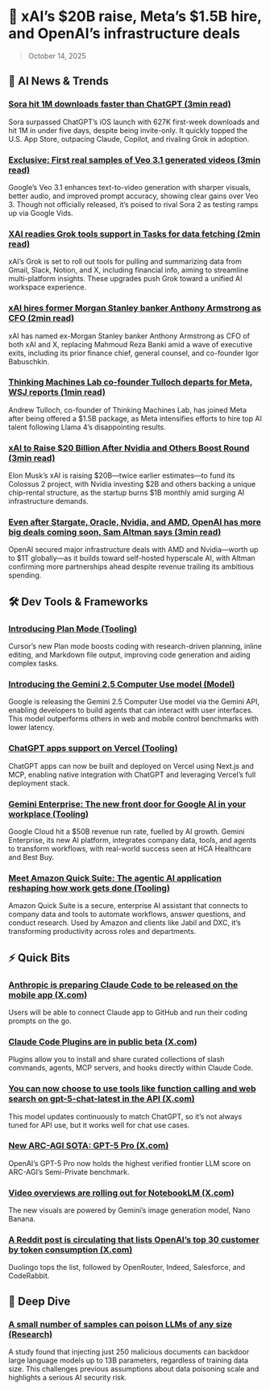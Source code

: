 # 💸 xAI’s $20B raise, Meta’s $1.5B hire, and OpenAI’s infrastructure deals

> October 14, 2025

## 🧠 AI News & Trends

### [Sora hit 1M downloads faster than ChatGPT (3min read)](https://e.aidevroundup.com/p/click?url=https%3A%2F%2Ftechcrunch.com%2F2025%2F10%2F09%2Fsora-hit-1m-downloads-faster-than-chatgpt&s=[[subscriberToken]])

Sora surpassed ChatGPT’s iOS launch with 627K first-week downloads and hit 1M in
under five days, despite being invite-only. It quickly topped the U.S. App
Store, outpacing Claude, Copilot, and rivaling Grok in adoption.

### [Exclusive: First real samples of Veo 3.1 generated videos (3min read)](https://e.aidevroundup.com/p/click?url=https%3A%2F%2Fwww.testingcatalog.com%2Ffirst-real-samples-of-veo-3-1-generated-videos&s=[[subscriberToken]])

Google’s Veo 3.1 enhances text-to-video generation with sharper visuals, better
audio, and improved prompt accuracy, showing clear gains over Veo 3. Though not
officially released, it’s poised to rival Sora 2 as testing ramps up via Google
Vids.

### [XAI readies Grok tools support in Tasks for data fetching (2min read)](https://e.aidevroundup.com/p/click?url=https%3A%2F%2Fwww.testingcatalog.com%2Fxai-readies-grok-tools-support-in-tasks-for-data-fetching&s=[[subscriberToken]])

xAI’s Grok is set to roll out tools for pulling and summarizing data from Gmail,
Slack, Notion, and X, including financial info, aiming to streamline
multi-platform insights. These upgrades push Grok toward a unified AI workspace
experience.

### [xAI hires former Morgan Stanley banker Anthony Armstrong as CFO (2min read)](https://e.aidevroundup.com/p/click?url=https%3A%2F%2Ftechcrunch.com%2F2025%2F10%2F07%2Fxai-hires-former-morgan-stanley-banker-anthony-armstrong-as-cfo&s=[[subscriberToken]])

xAI has named ex-Morgan Stanley banker Anthony Armstrong as CFO of both xAI and
X, replacing Mahmoud Reza Banki amid a wave of executive exits, including its
prior finance chief, general counsel, and co-founder Igor Babuschkin.

### [Thinking Machines Lab co-founder Tulloch departs for Meta, WSJ reports (1min read)](https://e.aidevroundup.com/p/click?url=https%3A%2F%2Fwww.reuters.com%2Ftechnology%2Fthinking-machines-lab-co-founder-tulloch-departs-meta-wsj-reports-2025-10-11&s=[[subscriberToken]])

Andrew Tulloch, co-founder of Thinking Machines Lab, has joined Meta after being
offered a $1.5B package, as Meta intensifies efforts to hire top AI talent
following Llama 4’s disappointing results.

### [xAI to Raise $20 Billion After Nvidia and Others Boost Round (3min read)](https://e.aidevroundup.com/p/click?url=https%3A%2F%2Fwww.bloomberg.com%2Fnews%2Farticles%2F2025-10-07%2Fmusk-s-xai-nears-20-billion-capital-raise-tied-to-nvidia-chips&s=[[subscriberToken]])

Elon Musk’s xAI is raising $20B—twice earlier estimates—to fund its Colossus 2
project, with Nvidia investing $2B and others backing a unique chip-rental
structure, as the startup burns $1B monthly amid surging AI infrastructure
demands.

### [Even after Stargate, Oracle, Nvidia, and AMD, OpenAI has more big deals coming soon, Sam Altman says (3min read)](https://e.aidevroundup.com/p/click?url=https%3A%2F%2Ftechcrunch.com%2F2025%2F10%2F08%2Feven-after-stargate-oracle-nvidia-and-amd-openai-has-more-big-deals-coming-soon-sam-altman-says&s=[[subscriberToken]])

OpenAI secured major infrastructure deals with AMD and Nvidia—worth up to $1T
globally—as it builds toward self-hosted hyperscale AI, with Altman confirming
more partnerships ahead despite revenue trailing its ambitious spending.

## 🛠️ Dev Tools & Frameworks

### [Introducing Plan Mode (Tooling)](https://e.aidevroundup.com/p/click?url=https%3A%2F%2Fcursor.com%2Fblog%2Fplan-mode&s=[[subscriberToken]])

Cursor’s new Plan mode boosts coding with research-driven planning, inline
editing, and Markdown file output, improving code generation and aiding complex
tasks.

### [Introducing the Gemini 2.5 Computer Use model (Model)](https://e.aidevroundup.com/p/click?url=https%3A%2F%2Fblog.google%2Ftechnology%2Fgoogle-deepmind%2Fgemini-computer-use-model%2F&s=[[subscriberToken]])

Google is releasing the Gemini 2.5 Computer Use model via the Gemini API,
enabling developers to build agents that can interact with user interfaces. This
model outperforms others in web and mobile control benchmarks with lower
latency.

### [ChatGPT apps support on Vercel (Tooling)](https://e.aidevroundup.com/p/click?url=https%3A%2F%2Fvercel.com%2Fchangelog%2Fchatgpt-apps-support-on-vercel&s=[[subscriberToken]])

ChatGPT apps can now be built and deployed on Vercel using Next.js and MCP,
enabling native integration with ChatGPT and leveraging Vercel’s full deployment
stack.

### [Gemini Enterprise: The new front door for Google AI in your workplace (Tooling)](https://e.aidevroundup.com/p/click?url=https%3A%2F%2Fblog.google%2Fproducts%2Fgoogle-cloud%2Fgemini-enterprise-sundar-pichai%2F&s=[[subscriberToken]])

Google Cloud hit a $50B revenue run rate, fuelled by AI growth. Gemini
Enterprise, its new AI platform, integrates company data, tools, and agents to
transform workflows, with real-world success seen at HCA Healthcare and Best
Buy.

### [Meet Amazon Quick Suite: The agentic AI application reshaping how work gets done (Tooling)](https://e.aidevroundup.com/p/click?url=https%3A%2F%2Fwww.aboutamazon.com%2Fnews%2Faws%2Famazon-quick-suite-agentic-ai-aws-work&s=[[subscriberToken]])

Amazon Quick Suite is a secure, enterprise AI assistant that connects to company
data and tools to automate workflows, answer questions, and conduct research.
Used by Amazon and clients like Jabil and DXC, it’s transforming productivity
across roles and departments.

## ⚡ Quick Bits

### [Anthropic is preparing Claude Code to be released on the mobile app (X.com)](https://e.aidevroundup.com/p/click?url=https%3A%2F%2Fx.com%2Ftestingcatalog%2Fstatus%2F1975701068639297826&s=[[subscriberToken]])

Users will be able to connect Claude app to GitHub and run their coding prompts
on the go.

### [Claude Code Plugins are in public beta (X.com)](https://e.aidevroundup.com/p/click?url=https%3A%2F%2Fx.com%2Fclaudeai%2Fstatus%2F1976332881409737124&s=[[subscriberToken]])

Plugins allow you to install and share curated collections of slash commands,
agents, MCP servers, and hooks directly within Claude Code.

### [You can now choose to use tools like function calling and web search on gpt-5-chat-latest in the API (X.com)](https://e.aidevroundup.com/p/click?url=https%3A%2F%2Fx.com%2Fopenaidevs%2Fstatus%2F1976398601514516557&s=[[subscriberToken]])

This model updates continuously to match ChatGPT, so it’s not always tuned for
API use, but it works well for chat use cases.

### [New ARC-AGI SOTA: GPT-5 Pro (X.com)](https://e.aidevroundup.com/p/click?url=https%3A%2F%2Fx.com%2Farcprize%2Fstatus%2F1976329182893441209&s=[[subscriberToken]])

OpenAI’s GPT-5 Pro now holds the highest verified frontier LLM score on
ARC-AGI’s Semi-Private benchmark.

### [Video overviews are rolling out for NotebookLM (X.com)](https://e.aidevroundup.com/p/click?url=https%3A%2F%2Fx.com%2Fgoogle%2Fstatus%2F1977769195187126396&s=[[subscriberToken]])

The new visuals are powered by Gemini’s image generation model, Nano Banana.

### [A Reddit post is circulating that lists OpenAI’s top 30 customer by token consumption (X.com)](https://e.aidevroundup.com/p/click?url=https%3A%2F%2Fx.com%2Fwallstengine%2Fstatus%2F1976580500153315529&s=[[subscriberToken]])

Duolingo tops the list, followed by OpenRouter, Indeed, Salesforce, and
CodeRabbit.

## 📌 Deep Dive

### [A small number of samples can poison LLMs of any size (Research)](https://e.aidevroundup.com/p/click?url=https%3A%2F%2Fwww.anthropic.com%2Fresearch%2Fsmall-samples-poison&s=[[subscriberToken]])

A study found that injecting just 250 malicious documents can backdoor large
language models up to 13B parameters, regardless of training data size. This
challenges previous assumptions about data poisoning scale and highlights a
serious AI security risk.
